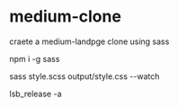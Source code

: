 # medium-clone

craete a medium-landpge clone using sass
<!-- for downloading npm -->
npm i -g sass

<!-- convert scss to css 
and then link css file -->
sass style.scss output/style.css  --watch

lsb_release -a